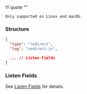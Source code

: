 !!! quote ""

    Only supported on Linux and macOS.

### Structure

```json
{
  "type": "redirect",
  "tag": "redirect-in",

  ... // Listen Fields
}
```

### Listen Fields

See [Listen Fields](/configuration/shared/listen) for details.
